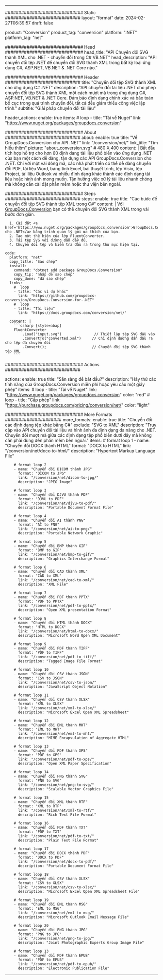  
---
############################# Static ############################
layout: "format"
date: 2024-02-27T06:39:57
draft: false

product: "Conversion"
product_tag: "conversion"
platform: ".NET"
platform_tag: "net"

############################# Head #############################
head_title: "API Chuyển đổi SVG thành XML cho .NET - chuyển đổi trong C# VB.NET"
head_description: "API chuyển đổi tệp .NET để chuyển đổi SVG thành XML trong bất kỳ loại ứng dụng C#, ASP.NET, VB.NET & .NET Core nào."

############################# Header ############################
title: "Chuyển đổi tệp SVG thành XML cho ứng dụng C# .NET" 
description: "API chuyển đổi tài liệu .NET cho phép chuyển đổi tệp SVG thành XML một cách mượt mà trong ứng dụng C#, ASP.NET, VB.NET & .NET Core. Đảm bảo định dạng chính xác và bảo toàn bố cục trong quá trình chuyển đổi, tất cả đều giảm thiểu công việc lập trình." 
subtitle: "Giải pháp chuyển đổi tài liệu" 

header_actions:
  enable: true
  items:
    #  loop
    - title: "Tải về Nuget"
      link: "https://www.nuget.org/packages/groupdocs.conversion"


############################# About ############################
about:
    enable: true
    title: "Về GroupDocs.Conversion cho API .NET"
    link: "/conversion/net/"
    link_title: "Tìm hiểu thêm"
    picture: "about_conversion.svg" # 480 X 400
    content: |
      Bắt đầu tích hợp hỗ trợ cho hơn 60 định dạng tài liệu phổ biến vào ứng dụng .NET của bạn một cách dễ dàng, tận dụng các API GroupDocs.Conversion cho .NET. Chỉ với một vài dòng mã, các nhà phát triển có thể dễ dàng chuyển đổi PDF, tài liệu Word, bảng tính Excel, bài thuyết trình, tệp Visio, tệp Project, tài liệu Outlook và nhiều định dạng khác thành các định dạng tài liệu hoặc hình ảnh mong muốn. Tận hưởng việc xử lý tài liệu nhanh chóng mà không cần cài đặt phần mềm hoặc thư viện bên ngoài.


############################# Steps ############################
steps:
    enable: true
    title: "Các bước để chuyển đổi tệp SVG thành tệp XML trong C#" 
    content: |
      Với <a href='https://products.groupdocs.com/conversion/net/'>GroupDocs.Conversion</a> bạn có thể chuyển đổi SVG thành XML trong vài bước đơn giản.
      
      1. Cài đặt <a href='https://www.nuget.org/packages/groupdocs.conversion'>GroupDocs.Conversion cho .NET</a> bằng trình quản lý gói ưa thích của bạn. 
      2. Tạo một thể hiện của lớp FluentConverter.  
      3. Tải tệp SVG với đường dẫn đầy đủ. 
      4. Chuyển đổi tệp và kiểm tra đầu ra trong thư mục hiện tại. 
   
    code:
      platform: "net"
      copy_title: "Sao chép"
      install:
        command: "dotnet add package GroupDocs.Conversion"
        copy_tip: "nhấp để sao chép"
        copy_done: "đã sao chép"
      links:
        #  loop
        - title: "Các ví dụ khác"
          link: "https://github.com/groupdocs-conversion/GroupDocs.Conversion-for-.NET"
        #  loop
        - title: "Tài liệu"
          link: "https://docs.groupdocs.com/conversion/net/"
          
      content: |
        ```csharp {style=abap}
        FluentConverter
            .Load("input.svg")               // Thiết lập tệp SVG đầu vào
            .ConvertTo("converted.xml")     // Chỉ định đường dẫn đầu ra cho tệp đã chuyển đổi
            .Convert();                     // Chuyển đổi tệp SVG thành tệp XML        
        ```            

############################# Actions ############################

actions:
  enable: true
  title: "Sẵn sàng để bắt đầu?"
  description: "Hãy thử các tính năng của GroupDocs.Conversion miễn phí hoặc yêu cầu một giấy phép"
  items:
    #  loop
    - title: "Tải về Nuget"
      link: "https://www.nuget.org/packages/groupdocs.conversion"
      color: "red"
        #  loop
    - title: "Cấp phép"
      link: "https://purchase.groupdocs.com/pricing/conversion/net/"
      color: "light"


############################# More Formats #####################
more_formats:
    enable: true
    title: "Chuyển đổi các định dạng tệp khác bằng C#"
    exclude: "SVG to XML"
    description: "Truy cập vào API chuyển đổi tài liệu và hình ảnh đa định dạng đa năng cho .NET. Chuyển đổi mượt mà giữa các định dạng tệp phổ biến dưới đây mà không cần phải dùng đến phần mềm bên ngoài."
    items: 
        # format loop 1
        - name: "Chuyển đổi DOCX thành HTML"
          format: "DOCX to HTML"
          link: "/conversion/net/docx-to-html/"
          description: "Hypertext Markup Language File" 

        # format loop 2
        - name: "Chuyển đổi DICOM thành JPG" 
          format: "DICOM to JPG"
          link: "/conversion/net/dicom-to-jpg/"
          description: "JPEG Image" 

        # format loop 3
        - name: "Chuyển đổi DJVU thành PDF"
          format: "DJVU to PDF"
          link: "/conversion/net/djvu-to-pdf/"
          description: "Portable Document Format File" 

        # format loop 4
        - name: "Chuyển đổi AI thành PNG"
          format: "AI to PNG"
          link: "/conversion/net/ai-to-png/"
          description: "Portable Network Graphic" 

        # format loop 5
        - name: "Chuyển đổi BMP thành GIF"
          format: "BMP to GIF"
          link: "/conversion/net/bmp-to-gif/"
          description: "Graphics Interchange Format"

        # format loop 6
        - name: "Chuyển đổi CAD thành XML"
          format: "CAD to XML"
          link: "/conversion/net/cad-to-xml/"
          description: "XML File"

        # format loop 7
        - name: "Chuyển đổi PDF thành PPTX"
          format: "PDF to PPTX"
          link: "/conversion/net/pdf-to-pptx/"
          description: "Open XML presentation Format"

        # format loop 8
        - name: "Chuyển đổi HTML thành DOCX"
          format: "HTML to DOCX"
          link: "/conversion/net/html-to-docx/"
          description: "Microsoft Word Open XML Document"

        # format loop 9
        - name: "Chuyển đổi PDF thành TIFF"
          format: "PDF to TIFF"
          link: "/conversion/net/pdf-to-tiff/"
          description: "Tagged Image File Format" 

        # format loop 10
        - name: "Chuyển đổi CSV thành JSON" 
          format: "CSV to JSON"
          link: "/conversion/net/csv-to-json/"
          description: "JavaScript Object Notation" 

        # format loop 11
        - name: "Chuyển đổi CSV thành XLSX" 
          format: "XML to XLSX"
          link: "/conversion/net/xml-to-xlsx/"
          description: "Microsoft Excel Open XML Spreadsheet"  
          
        # format loop 12
        - name: "Chuyển đổi EML thành MHT"
          format: "EML to MHT"
          link: "/conversion/net/eml-to-mht/"
          description: "MIME Encapsulation of Aggregate HTML"  
              
        # format loop 13
        - name: "Chuyển đổi PDF thành XPS"
          format: "PDF to XPS"
          link: "/conversion/net/pdf-to-xps/"
          description: "Open XML Paper Specification" 
          
        # format loop 14
        - name: "Chuyển đổi PNG thành SVG"
          format: "PNG to SVG"
          link: "/conversion/net/png-to-svg/"
          description: "Scalable Vector Graphics File" 
          
        # format loop 15
        - name: "Chuyển đổi XML thành RTF"
          format: "XML to RTF"
          link: "/conversion/net/xml-to-rtf/"
          description: "Rich Text File Format"
          
        # format loop 16
        - name: "Chuyển đổi PDF thành TXT"
          format: "PDF to TXT"
          link: "/conversion/net/pdf-to-txt/"
          description: "Plain Text File Format"              
        
        # format loop 17
        - name: "Chuyển đổi DOCX thành PDF"
          format: "DOCX to PDF"
          link: "/conversion/net/docx-to-pdf/"
          description: "Portable Document Format File"
 
        # format loop 18
        - name: "Chuyển đổi CSV thành XLSX"
          format: "CSV to XLSX"
          link: "/conversion/net/csv-to-xlsx/"
          description: "Microsoft Excel Open XML Spreadsheet File"
 
        # format loop 19
        - name: "Chuyển đổi EML thành MSG"
          format: "EML to MSG"
          link: "/conversion/net/eml-to-msg/"
          description: "Microsoft Outlook Email Message File"

        # format loop 20
        - name: "Chuyển đổi PNG thành JPG"
          format: "PNG to JPG"
          link: "/conversion/net/png-to-jpg/"
          description: "Joint Photographic Experts Group Image File"

        # format loop 13
        - name: "Chuyển đổi PDF thành EPUB"
          format: "PDF to EPUB"
          link: "/conversion/net/pdf-to-epub/"
          description: "Electronic Publication File"

---
